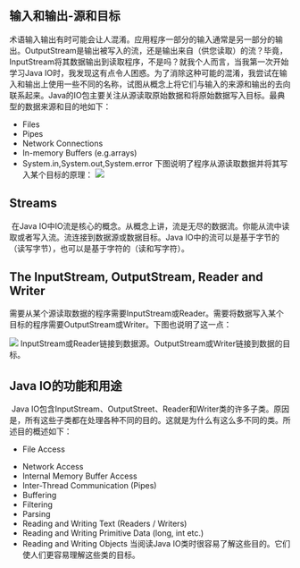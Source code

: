 ## 输入和输出-源和目标

​	术语输入输出有时可能会让人混淆。应用程序一部分的输入通常是另一部分的输出。OutputStream是输出被写入的流，还是输出来自（供您读取）的流？毕竟，InputStream将其数据输出到读取程序，不是吗？就我个人而言，当我第一次开始学习Java IO时，我发现这有点令人困惑。为了消除这种可能的混淆，我尝试在输入和输出上使用一些不同的名称，试图从概念上将它们与输入的来源和输出的去向联系起来。Java的IO包主要关注从源读取原始数据和将原始数据写入目标。最典型的数据来源和目的地如下：

* Files
* Pipes
* Network Connections
* In-memory Buffers (e.g.arrays)
* System.in,System.out,System.error
下图说明了程序从源读取数据并将其写入某个目标的原理：
![](Pasted%20image%2020221111160401.png)

## Streams

​	在Java IO中IO流是核心的概念。从概念上讲，流是无尽的数据流。你能从流中读取或者写入流。流连接到数据源或数据目标。Java IO中的流可以是基于字节的（读写字节），也可以是基于字符的（读和写字符）。

## The InputStream, OutputStream, Reader and Writer

​	需要从某个源读取数据的程序需要InputStream或Reader。需要将数据写入某个目标的程序需要OutputStream或Writer。下图也说明了这一点：

![](Pasted%20image%2020221114093807.png)
	InputStream或Reader链接到数据源。OutputStream或Writer链接到数据的目标。

## Java IO的功能和用途

​	Java IO包含InputStream、OutputStreet、Reader和Writer类的许多子类。原因是，所有这些子类都在处理各种不同的目的。这就是为什么有这么多不同的类。所述目的概述如下：

* File Access
-   Network Access
-   Internal Memory Buffer Access
-   Inter-Thread Communication (Pipes)
-   Buffering
-   Filtering
-   Parsing
-   Reading and Writing Text (Readers / Writers)
-   Reading and Writing Primitive Data (long, int etc.)
-   Reading and Writing Objects
		当阅读Java IO类时很容易了解这些目的。它们使人们更容易理解这些类的目标。
